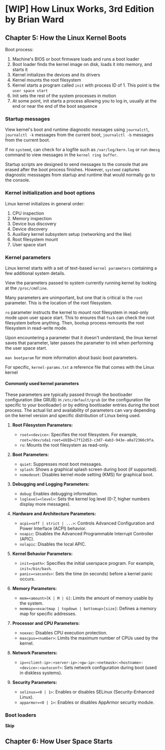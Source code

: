 # [WIP] How Linux Works, 3rd Edition by Brian Ward

## Chapter 5: How the Linux Kernel Boots

Boot process:

1. Machine's BIOS or boot firmware loads and runs a boot loader
2. Boot loader finds the kernel image on disk, loads it into memory, and starts it
3. Kernel initializes the devices and its drivers
4. Kernel mounts the root filesystem
5. Kernel starts a program called `init` with process ID of 1. This point is the `user space start`
6. Init sets the rest of the system processes in motion
7. At some point, init starts a process allowing you to log in, usually at the end or near the end of the boot sequence

### Startup messages

View kernel's boot and runtime diagnostic messages using `journalctl`, `journalctl -k` messages from the current boot, `journalctl -b` messages from the current boot.

If no `systemd`, can check for a logfile such as `/var/log/kern.log` or run `dmesg` command to view messages in the `kernel ring buffer`.

Startup scripts are designed to send messages to the console that are erased after the boot process finishes. However, `systemd` captures diagnostic messsages from startup and runtime that would normally go to the console.

### Kernel initialization and boot options

Linux kernel initializes in general order:

1. CPU inspection
2. Memory inspection
3. Device bus discovery
4. Device discovery
5. Auxiliary kernel subsystem setup (networking and the like)
6. Root filesystem mount
7. User space start

### Kernel parameters

Linux kernel starts with a set of text-based `kernel parameters` containing a few additional system details.

View the parameters passed to system currently running kernel by looking at the `/proc/cmdline`.

Many parameters are unimportant, but one that is critical is the `root` parameter. This is the location of the root filesystem.

`ro` parameter instructs the kernel to mount root filesystem in read-only mode upon user space start. This to ensures that `fsck` can check the root filesystem before anything. Then, bootup process remounts the root filesystem in read-write mode.

Upon encountering a parameter that it doesn't understand, the linux kernel saves that parameter, later passes the parameter to init when performing the user space start.

`man bootparam` for more information about basic boot parameters.

For specific, `kernel-params.txt` a reference file that comes with the Linux kernel

#### Commonly used kernel parameters

These parameters are typically passed through the bootloader configuration (like GRUB) in `/etc/default/grub` (or the configuration file specific to your bootloader) or by editing bootloader entries during the boot process. The actual list and availability of parameters can vary depending on the kernel version and specific distribution of Linux being used.

1. **Root Filesystem Parameters:**
   - `root=<device>`: Specifies the root filesystem. For example, `root=/dev/sda1` `root=UUID=17f12d53-c3d7-4ab3-943e-a0a72366c9fa`.
   - `ro`: Mounts the root filesystem as read-only.

2. **Boot Parameters:**
   - `quiet`: Suppresses most boot messages.
   - `splash`: Shows a graphical splash screen during boot (if supported).
   - `nomodeset`: Disables kernel mode setting (KMS) for graphical boot.

3. **Debugging and Logging Parameters:**
   - `debug`: Enables debugging information.
   - `loglevel=<level>`: Sets the kernel log level (0-7, higher numbers display more messages).

4. **Hardware and Architecture Parameters:**
   - `acpi=<off | strict | ...>`: Controls Advanced Configuration and Power Interface (ACPI) behavior.
   - `noapic`: Disables the Advanced Programmable Interrupt Controller (APIC).
   - `nolapic`: Disables the local APIC.

5. **Kernel Behavior Parameters:**
   - `init=<path>`: Specifies the initial userspace program. For example, `init=/bin/bash`.
   - `panic=<seconds>`: Sets the time (in seconds) before a kernel panic occurs.

6. **Memory Parameters:**
   - `mem=<amount>[K | M | G]`: Limits the amount of memory usable by the system.
   - `memmap=<exactmap | topdown | bottomup>[size]`: Defines a memory map for specific addresses.

7. **Processor and CPU Parameters:**
   - `noexec`: Disables CPU execution protection.
   - `maxcpus=<number>`: Limits the maximum number of CPUs used by the kernel.

8. **Network Parameters:**
   - `ip=<client-ip>:<server-ip>:<gw-ip>:<netmask>:<hostname>:<device>:<autoconf>`: Sets network configuration during boot (used in diskless systems).

9. **Security Parameters:**
   - `selinux=<0 | 1>`: Enables or disables SELinux (Security-Enhanced Linux).
   - `apparmor=<0 | 1>`: Enables or disables AppArmor security module.

### Boot loaders

**Skip**

## Chapter 6: How User Space Starts

